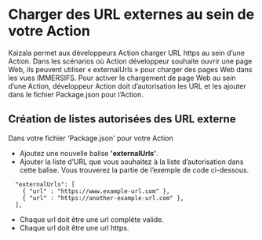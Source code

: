# <a name="load-external-urls-within-your-action"></a>Charger des URL externes au sein de votre Action

Kaizala permet aux développeurs Action charger URL https au sein d’une Action. Dans les scénarios où Action développeur souhaite ouvrir une page Web, ils peuvent utiliser « externalUrls » pour charger des pages Web dans les vues IMMERSIFS.
Pour activer le chargement de page Web au sein d’une Action, développeur Action doit d’autorisation les URL et les ajouter dans le fichier Package.json pour l’Action.

## <a name="whitelisting-external-url"></a>Création de listes autorisées des URL externe

Dans votre fichier 'Package.json' pour votre Action
* Ajoutez une nouvelle balise **'externalUrls'**.
* Ajouter la liste d’URL que vous souhaitez à la liste d’autorisation dans cette balise. Vous trouverez la partie de l’exemple de code ci-dessous. 
```
  "externalUrls": [
    { "url" : "https://www.example-url.com" },
    { "url" : "https://another-example-url.com" },
  ],
```
* Chaque url doit être une url complète valide.
* Chaque url doit être une url https.

